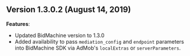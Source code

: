 ## Version 1.3.0.2 (August 14, 2019)
**Features**:
* Updated BidMachine version to 1.3.0
* Added availability to pass `mediation_config` and `endpoint` parameters into BidMachine SDK via AdMob's `localExtras` or `serverParameters`.
